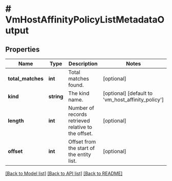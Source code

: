 # # VmHostAffinityPolicyListMetadataOutput

## Properties

Name | Type | Description | Notes
------------ | ------------- | ------------- | -------------
**total_matches** | **int** | Total matches found. | [optional]
**kind** | **string** | The kind name. | [optional] [default to 'vm_host_affinity_policy']
**length** | **int** | Number of records retrieved relative to the offset. | [optional]
**offset** | **int** | Offset from the start of the entity list. | [optional]

[[Back to Model list]](../../README.md#models) [[Back to API list]](../../README.md#endpoints) [[Back to README]](../../README.md)
